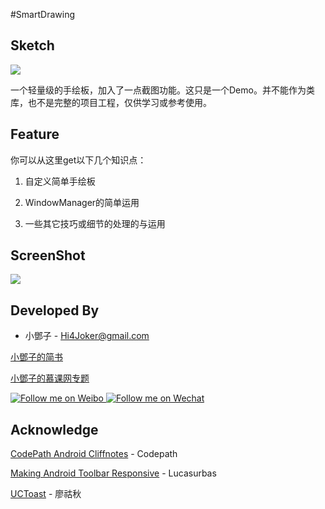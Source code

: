 #SmartDrawing

**Sketch**
-----------------

![](http://upload-images.jianshu.io/upload_images/268450-af063affb00ab45c.png?imageMogr2/auto-orient/strip%7CimageView2/2/w/1240)

一个轻量级的手绘板，加入了一点截图功能。这只是一个Demo。并不能作为类库，也不是完整的项目工程，仅供学习或参考使用。

**Feature**
-----------------

你可以从这里get以下几个知识点：

1. 自定义简单手绘板

2. WindowManager的简单运用

3. 一些其它技巧或细节的处理的与运用


**ScreenShot**
-----------------

![](http://upload-images.jianshu.io/upload_images/268450-b8ddb4f040175486.gif?imageMogr2/auto-orient/strip)

**Developed By**
-----------------

- 小鄧子 - Hi4Joker@gmail.com

[小鄧子的简书](http://www.jianshu.com/users/df40282480b4/latest_articles)
 
[小鄧子的慕课网专题](http://www.imooc.com/myclub/article/uid/2536335)

<a href="http://weibo.com/5367097592/profile?rightmod=1&wvr=6&mod=personinfo">
  <img alt="Follow me on Weibo" src="http://upload-images.jianshu.io/upload_images/268450-50e41e15ac29b776.png?imageMogr2/auto-orient/strip%7CimageView2/2/w/1240" />
</a>

<a href="http://chuantu.biz/t2/18/1446906570x1822611354.png">
  <img alt="Follow me on Wechat" src="http://upload-images.jianshu.io/upload_images/268450-1025666a7a10ec97.png?imageMogr2/auto-orient/strip%7CimageView2/2/w/1240" />
</a>

**Acknowledge**
-----------------

[CodePath Android Cliffnotes](https://guides.codepath.com/android) - Codepath

[Making Android Toolbar Responsive](https://medium.com/@lucasurbas/making-android-toolbar-responsive-2627d4e07129#.zdqpcmkbh) - Lucasurbas

[UCToast](https://github.com/liaohuqiu/android-UCToast) - 廖祜秋